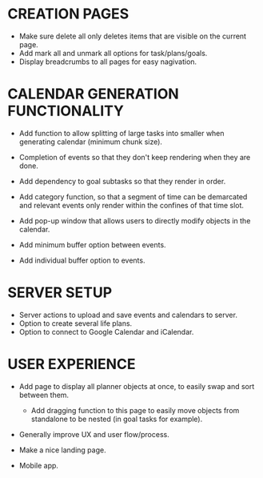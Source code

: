 # CREATION PAGES

- Make sure delete all only deletes items that are visible on the current page.
- Add mark all and unmark all options for task/plans/goals.
- Display breadcrumbs to all pages for easy nagivation.

# CALENDAR GENERATION FUNCTIONALITY

- Add function to allow splitting of large tasks into smaller when generating calendar (minimum chunk size).
- Completion of events so that they don't keep rendering when they are done.
- Add dependency to goal subtasks so that they render in order.
- Add category function, so that a segment of time can be demarcated and relevant events only render within the confines of that time slot.

- Add pop-up window that allows users to directly modify objects in the calendar.

- Add minimum buffer option between events.
- Add individual buffer option to events.

# SERVER SETUP

- Server actions to upload and save events and calendars to server.
- Option to create several life plans.
- Option to connect to Google Calendar and iCalendar.

# USER EXPERIENCE

- Add page to display all planner objects at once, to easily swap and sort between them.

  - Add dragging function to this page to easily move objects from standalone to be nested (in goal tasks for example).

- Generally improve UX and user flow/process.

- Make a nice landing page.

- Mobile app.
